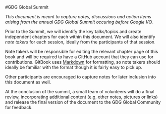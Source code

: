 #GDG Global Summit

*This document is meant to capture notes, discussions and action items arising 
from the annual GDG Global Summit occuring before Google I/O.*

Prior to the Summit, we will identify the key talks/topics and create independent chapters
for each within this document. We will also identify *note takers* for each session, ideally 
from the participants of that session. 

Note takers will be responsible for editing the relevant chapter page of this book and will be 
required to have a GitHub account that they can use for contributions. GitBook uses 
[Markdown](https://help.github.com/articles/markdown-basics/) for formatting, so note takers 
should ideally be familiar with the format though it is fairly easy to pick up.

Other participants are encouraged to capture notes for later inclusion into this document as well.

At the conclusion of the summit, a small team of volunteers will do a final review, incorporating
additional content (e.g, other notes, pictures or links) and release the final version of the 
document to the GDG Global Community for feedback.